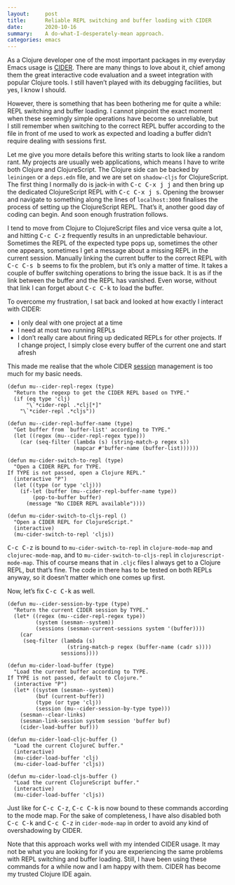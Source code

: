 ```yaml
---
layout:     post
title:      Reliable REPL switching and buffer loading with CIDER
date:       2020-10-16
summary:    A do-what-I-desperately-mean approach.
categories: emacs
---
```


As a Clojure developer one of the most important packages in my everyday Emacs
usage is [CIDER](https://cider.mx/). There are many things to love about it, chief among them the
great interactive code evaluation and a sweet integration with popular Clojure
tools. I still haven’t played with its debugging facilities, but yes, I know I should.

However, there is something that has been bothering me for quite a while: REPL
switching and buffer loading. I cannot pinpoint the exact moment when these
seemingly simple operations have become so unreliable, but I still remember when
switching to the correct REPL buffer according to the file in front of me used
to work as expected and loading a buffer didn’t require dealing with sessions
first.

Let me give you more details before this writing starts to look like a random
rant. My projects are usually web applications, which means I have to write both
Clojure and ClojureScript. The Clojure side can be backed by `leiningen` or a
`deps.edn` file, and we are set on `shadow-cljs` for ClojureScript. The first thing
I normally do is jack-in with <kbd>C-c C-x j j</kbd> and then bring up the dedicated
ClojureScript REPL with <kbd>C-c C-x j s</kbd>. Opening the browser and navigate to
something along the lines of `localhost:3000` finalises the process of setting up
the ClojureScript REPL. That’s it, another good day of coding can begin. And
soon enough frustration follows.

I tend to move from Clojure to ClojureScript files and vice versa quite a lot,
and hitting <kbd>C-c C-z</kbd> frequently results in an unpredictable behaviour. Sometimes
the REPL of the expected type pops up, sometimes the other one appears,
sometimes I get a message about a missing REPL in the current session. Manually
linking the current buffer to the correct REPL with <kbd>C-c C-s b</kbd> seems to fix the
problem, but it’s only a matter of time. It takes a couple of buffer switching
operations to bring the issue back. It is as if the link between the buffer and
the REPL has vanished. Even worse, without that link I can forget about <kbd>C-c C-k</kbd>
to load the buffer.

To overcome my frustration, I sat back and looked at how exactly I interact with
CIDER:

- I only deal with one project at a time
- I need at most two running REPLs
- I don’t really care about firing up dedicated REPLs for other projects. If
I change project, I simply close every buffer of the current one and start
afresh

This made me realise that the whole CIDER [session](https://docs.cider.mx/cider/0.26/usage/managing_connections.html#sessions) management is too much for my
basic needs.

``` emacs-lisp
(defun mu--cider-repl-regex (type)
  "Return the regexp to get the CIDER REPL based on TYPE."
  (if (eq type 'clj)
      "\`*cider-repl .*clj[*]"
    "\`*cider-repl .*cljs"))

(defun mu--cider-repl-buffer-name (type)
  "Get buffer from `buffer-list' according to TYPE."
  (let ((regex (mu--cider-repl-regex type)))
    (car (seq-filter (lambda (s) (string-match-p regex s))
                     (mapcar #'buffer-name (buffer-list))))))

(defun mu-cider-switch-to-repl (type)
  "Open a CIDER REPL for TYPE.
If TYPE is not passed, open a Clojure REPL."
  (interactive "P")
  (let ((type (or type 'clj)))
    (if-let (buffer (mu--cider-repl-buffer-name type))
        (pop-to-buffer buffer)
      (message "No CIDER REPL available"))))

(defun mu-cider-switch-to-cljs-repl ()
  "Open a CIDER REPL for ClojureScript."
  (interactive)
  (mu-cider-switch-to-repl 'cljs))
```

<kbd>C-c C-z</kbd> is bound to `mu-cider-switch-to-repl` in `clojure-mode-map` and
`clojurec-mode-map`, and to `mu-cider-switch-to-cljs-repl` in
`clojurescript-mode-map`. This of course means that in `.cljc` files I always get to
a Clojure REPL, but that’s fine. The code in there has to be tested on both
REPLs anyway, so it doesn’t matter which one comes up first.

Now, let’s fix <kbd>C-c C-k</kbd> as well.

``` emacs-lisp
(defun mu--cider-session-by-type (type)
  "Return the current CIDER session by TYPE."
  (let* ((regex (mu--cider-repl-regex type))
         (system (sesman--system))
         (sessions (sesman-current-sessions system '(buffer))))
    (car
     (seq-filter (lambda (s)
                   (string-match-p regex (buffer-name (cadr s))))
                 sessions))))

(defun mu-cider-load-buffer (type)
  "Load the current buffer according to TYPE.
If TYPE is not passed, default to Clojure."
  (interactive "P")
  (let* ((system (sesman--system))
         (buf (current-buffer))
         (type (or type 'clj))
         (session (mu--cider-session-by-type type)))
    (sesman--clear-links)
    (sesman-link-session system session 'buffer buf)
    (cider-load-buffer buf)))
    
(defun mu-cider-load-cljc-buffer ()
  "Load the current ClojureC buffer."
  (interactive)
  (mu-cider-load-buffer 'clj)
  (mu-cider-load-buffer 'cljs))

(defun mu-cider-load-cljs-buffer ()
  "Load the current ClojureScript buffer."
  (interactive)
  (mu-cider-load-buffer 'cljs))
```

Just like for <kbd>C-c C-z</kbd>, <kbd>C-c C-k</kbd> is now bound to these commands according to the
mode map. For the sake of completeness, I have also disabled both <kbd>C-c C-k</kbd> and
<kbd>C-c C-z</kbd> in `cider-mode-map` in order to avoid any kind of overshadowing by CIDER.


Note that this approach works well with my intended CIDER usage. It may not be
what you are looking for if you are experiencing the same problems with REPL
switching and buffer loading. Still, I have been using these commands for a
while now and I am happy with them. CIDER has become my trusted Clojure IDE
again.
